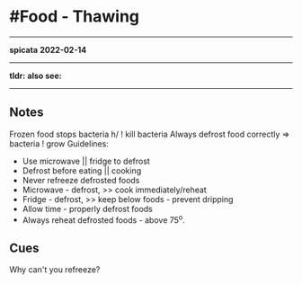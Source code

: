 # #Food - Thawing
---
**spicata**
**2022-02-14**

---
**tldr:**
**also see:**

---
## Notes
Frozen food stops bacteria h/ ! kill bacteria
Always defrost food correctly => bacteria ! grow
Guidelines:
- Use microwave || fridge to defrost
- Defrost before eating || cooking
- Never refreeze defrosted foods
- Microwave - defrost, >> cook immediately/reheat
- Fridge - defrost, >> keep below foods - prevent dripping
- Allow time - properly defrost foods
- Always reheat defrosted foods - above 75<sup>o</sup>.

## Cues
Why can't you refreeze?